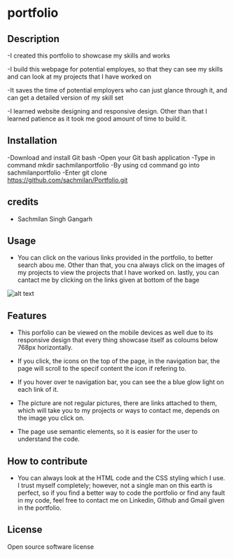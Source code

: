 # portfolio

## Description

-I created this portfolio to showcase my skills and works

-I build this webpage for potential employes, so that they can see my skills and can look at my projects that I have worked on

-It saves the time of potential employers who can just glance through it, and can get a detailed version of my skill set

-I learned website designing and responsive design. Other than that I learned patience as it took me good amount of time to build it.

## Installation

-Download and install Git bash
-Open your Git bash application
-Type in command mkdir sachmilanportfolio
-By using cd command go into sachmilanportfolio
-Enter git clone https://github.com/sachmilan/Portfolio.git

## credits

- Sachmilan Singh Gangarh

## Usage 
- You can click on the various links provided in the portfolio, to better search abou me. Other than that, you cna always click on the images of my projects to view the projects that I have worked on. lastly, you can cantact me by clicking on the links given at bottom of the bage

![alt text](assets/screenshot1.png)

## Features

- This porfolio can be viewed on the mobile devices as well due to its responsive design that every thing showcase itself as coloums below 768px horizontally.

- If you click, the icons on the top of the page, in the navigation bar, the page will scroll to the specif content the icon if refering to.

- If you hover over te navigation bar, you can see the a blue glow light on each link of it.

- The picture are not regular pictures, there are links attached to them, which will take you to my projects or ways to contact me, depends on the image you click on.

- The page use semantic elements, so it is easier for the user to understand the code.

## How to contribute

- You can always look at the HTML code and the CSS styling which I use. I trust myself completely; however, not a single man on this earth is perfect, so if you find a better way to code the portfolio or find any fault in my code, feel free to contact me on Linkedin, Github and Gmail given in the portfolio.

## License

Open source software license


